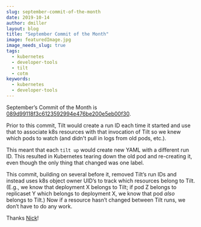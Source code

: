 ```yaml
---
slug: september-commit-of-the-month
date: 2019-10-14
author: dmiller
layout: blog
title: "September Commit of the Month"
image: featuredImage.jpg
image_needs_slug: true
tags:
  - kubernetes
  - developer-tools
  - tilt
  - cotm
keywords:
  - kubernetes
  - developer-tools
---
```


September’s Commit of the Month is [089d99118f3c6123592994e476be200e5eb00f30](https://github.com/windmilleng/tilt/commit/089d99118f3c6123592994e476be200e5eb00f30).

Prior to this commit, Tilt would create a run ID each time it started and use that to associate k8s resources with that invocation of Tilt so we knew which pods to watch (and didn't pull in logs from old pods, etc.).

This meant that each `tilt up` would create new YAML with a different run ID. This resulted in Kubernetes tearing down the old pod and re-creating it, even though the only thing that changed was one label.

This commit, building on several before it, removed Tilt’s run IDs and instead uses k8s object owner UID’s to track which resources belong to Tilt. (E.g., we know that deployment X belongs to Tilt; if pod Z belongs to replicaset Y which belongs to deployment X, we know that pod _also_ belongs to Tilt.) Now if a resource hasn’t changed between Tilt runs, we don’t have to do any work.

Thanks [Nick](https://twitter.com/nicksantos)!
